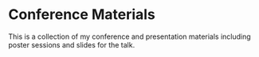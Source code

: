 # Conference Materials

This is a collection of my conference and presentation materials including poster sessions and slides for the talk.
